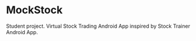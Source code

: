 # MockStock
Student project. Virtual Stock Trading Android App inspired by Stock Trainer Android App.
